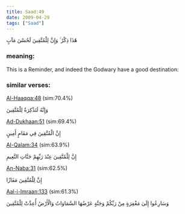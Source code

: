 ```yaml
---
title: Saad:49
date: 2009-04-29
tags: ["Saad"]
---
```

هَٰذَا ذِكْرٌ ۚ وَإِنَّ لِلْمُتَّقِينَ لَحُسْنَ مَآبٍ
### meaning: 
This is a Reminder, and indeed the Godwary have a good destination:
### similar verses: 

[Al-Haaqqa:48](/69/48) (sim:70.4%)

وَإِنَّهُ لَتَذْكِرَةٌ لِلْمُتَّقِينَ

[Ad-Dukhaan:51](/44/51) (sim:69.4%)

إِنَّ الْمُتَّقِينَ فِي مَقَامٍ أَمِينٍ

[Al-Qalam:34](/68/34) (sim:63.9%)

إِنَّ لِلْمُتَّقِينَ عِنْدَ رَبِّهِمْ جَنَّاتِ النَّعِيمِ

[An-Naba:31](/78/31) (sim:62.5%)

إِنَّ لِلْمُتَّقِينَ مَفَازًا

[Aal-i-Imraan:133](/3/133) (sim:61.3%)

وَسَارِعُوا إِلَىٰ مَغْفِرَةٍ مِنْ رَبِّكُمْ وَجَنَّةٍ عَرْضُهَا السَّمَاوَاتُ وَالْأَرْضُ أُعِدَّتْ لِلْمُتَّقِينَ

